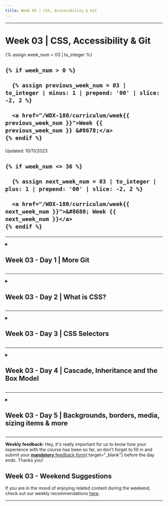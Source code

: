 ```yaml
---
title: Week 03 | CSS, Accessibility & Git
---
```


<hr class="mb-0">

<h1 id="{{ Week 03-CSS, Accessibility & Git | slugify }}">
  <span class="week-prefix">Week 03 |</span> CSS, Accessibility & Git
</h1>

<div class="week-controls">

  {% assign week_num = 03 | to_integer %}

  <h2 class="week-controls__previous_week">

    {% if week_num > 0 %}

      {% assign previous_week_num = 03 | to_integer | minus: 1 | prepend: '00' | slice: -2, 2 %}

      <a href="/WDX-180/curriculum/week{{ previous_week_num }}">Week {{ previous_week_num }} &#8678;</a>
    {% endif %}

  </h2>

  <span>Updated: 10/11/2023</span>

  <h2 class="week-controls__next_week">

    {% if week_num <= 36 %}

      {% assign next_week_num = 03 | to_integer | plus: 1 | prepend: '00' | slice: -2, 2 %}

      <a href="/WDX-180/curriculum/week{{ next_week_num }}">&#8680; Week {{ next_week_num }}</a>
    {% endif %}

  </h2>

</div>

---

<!-- Week 03 - Day 1 | More Git -->
<details markdown="1">
  <summary>
    <h2>
      <span class="summary-day">Week 03 - Day 1</span> | More Git</h2>
  </summary>

### Schedule


  - [Study](#study-plan)
  - [Exercises](#exercises)
  - [Extra Resources](#extra-resources)

### Study Plan

 About a week ago, you've learned about the infamous version control system (VCS) called Git. Definitely, one of the most important tools in your arsenal! Today, we are going to recap on what we've learned in the previous modules and later on we're going to focus on a much more realistic and everyday scenario that you're going to encounter as a web developer.

  First things first though. What have you learned so far?

  - What is Git
  - How to initialize a git repository on your local machine
  - How to commit new changes
  - How to create new branches
  - How to push your version to GitHub

  These are some of the basic concepts covered so far. If you feel like you are uncertain about some of the things above, don't worry! It takes time and lots of practice to learn and master git! You can always revisit old lectures and your personal notes! 

  Let's start by looking more into the remote repositories and get comfortable with some very important git concepts, terms and commands:

  - [Watch: **Git Remotes Fundamentals**](https://www.youtube.com/watch?v=5ctkqMqG6G4)
    - Duration: 11min

  Let's strengthen our confidence by watching a video that gives a solid explanation of branches and a basic local workflow of creating/deleting branches in about ten minutes.  

  - [Watch: **Git & GitHub Tutorial for Beginners #8 - Branches**](https://www.youtube.com/watch?v=QV0kVNvkMxc){:target="_blank"}
    - Duration: 10min
    - Level: Beginner
    - Captions: Yes

  ---



  **Practice time: New Feature List**

  Now that we freshened up our memory, let's take a few minutes and try to create a step-by-step list of the commands executed on our local repo, when we want to work on a new feature on a project. You're going to create a new Markdown file, named `new-feature-list.md`, containing your list! The structure of your file should be as below:

  ```markdown
  # Step-by-step list for a new feature

  - command1
  - action1
  - command2
  - action2
  ```

  > Note: It's a good practice to check the **status** of our repository after any alteration!!



  After you're finished with your list, do not forget to push it your `user` folder in your forked WDX repository!

  ---



  After you've finished the task above, make sure to **take a short break**, and get ready to dig deeper with the following content!

  - [Read: **Pull Requests and Merges**](resources/more_git/pull_requests_and_merges/index.md)

  In order to make it more clear to you, below you can watch a great video that represents a real-like scenario!

  - [Watch: **GITHUB PULL REQUEST, Branching, Merging & Team Workflow**](https://www.youtube.com/watch?v=oFYyTZwMyAg){:target="_blank"}
    - Duration: 11min
    - Level: Beginner
    - Captions: Yes

  **Practice time: Learn Git Branching**

  - Go through the [LearnGitBranching](https://learngitbranching.js.org/) interactive game and try to complete all the steps.

### Summary

  At the end of the day, you're gonna have a pretty good understanding of the Git VCS. However, with this tool you're gonna get better and better the more you use it and the more you make mistakes! Don't be afraid to fail! Even great mid-level and senior developers worldwide have serious issues with it. Git is a powerful tool, developed by a [genius](https://youtu.be/o8NPllzkFhE?t=343), who did not plan on making it easy for the rest of us. 

  **Understanding Git == becoming a better developer**

<!-- Exercises -->

### Extra Resources

  - [Read: **A look under the hood: how branches work in Git**](https://stackoverflow.blog/2021/04/05/a-look-under-the-hood-how-branches-work-in-git/){:target="_blank"}

  - [Read: **Git Branching - Branches in a Nutshell**](https://git-scm.com/book/en/v2/Git-Branching-Branches-in-a-Nutshell){:target="_blank"}

  > **Disclaimer**: These two articles are advanced for someone like you right now. You can always keep them for later and give them a read whenever you feel confident enough with Git, but we do highly recommend to give them a try nonetheless!



<!-- Sources and Attributions -->
  
</details>

<hr class="mt-1">

<!-- Week 03 - Day 2 | What is CSS? -->
<details markdown="1">
  <summary>
    <h2>
      <span class="summary-day">Week 03 - Day 2</span> | What is CSS?</h2>
  </summary>

### Schedule

  - [Study](#study-plan-1)
  - [Exercises](#exercises-1)
  - [Extra Resources](#extra-resources-1)

### Study Plan

  **TIP OF THE DAY:** During your coding journey, you will be constantly using the Browser Developer Tools _(aka DevTools)_ panel to inspect and debug your code, whether it's HTML, CSS or JavaScript. This [short video](https://www.youtube.com/watch?v=X65TAP8a530){:target="_blank"} will help you familiarize yourself with some common keyboard shortcuts that will open up the appropriate `DevTools` panel. 

  ---



  <!-- TODO: Turn this resource into a Module -->


  - [Read: **What is CSS?**](resources/css_first_steps/what_is_css/index.md){:target="_blank"}
    - Level: Beginner

  <!-- TODO: Turn this resource into a Module -->


  - [Read: **Getting started with CSS**](resources/css_first_steps/getting_started/index.md){:target="_blank"}
    - Level: Beginner

  <!-- TODO: Turn this resource into a Module -->


  - [Read: **How CSS is structured**](resources/css_first_steps/how_css_is_structured/index.md){:target="_blank"}
    - Level: Beginner

  <!-- TODO: Turn this resource into a Module -->


  - [Read: **How CSS works**](resources/css_first_steps/how_css_works/index.md){:target="_blank"}
    - Level: Beginner

### Summary

  Now that you've finished studying today's content, you've gained some more familiarity with the CSS language and its syntax. Move on to the exercises to get some basic experience using it.

### Exercises

  - [MDN's Assessment: **Styling a biography page**](exercises/styling_a_biography_page/index.md){:target="_blank"}

  **IMPORTANT:** Make sure to complete all the tasks found in the **daily Progress Sheet** and update the sheet accordingly. Once you've updated the sheet, don't forget to `commit` and `push`. The progress draft sheet for this day is: **/user/week03/progress/progress.draft.w03.d02.csv**

  You should **NEVER** update the `draft` sheets directly, but rather work on a copy of them according to the instructions [found here](../week01/resources/PROGRESS-WORKFLOW.md).


<!-- Extra Resources -->

### Sources and Attributions

  **Content is based on the following sources:**

  - **MDN:**
    - [Learn to style HTML with CSS](https://developer.mozilla.org/en-US/docs/Learn/CSS){:target="_blank"} [(Permalink)](https://github.com/mdn/content/blob/a77137e6239ef445ac67b2ffb7067d6332907910/files/en-us/learn/css/index.md){:target="_blank"}
    - [Styling a biography page](https://developer.mozilla.org/en-US/docs/Learn/CSS/First_steps/Styling_a_biography_page){:target="_blank"} [(Permalink)](https://github.com/mdn/content/blob/a77137e6239ef445ac67b2ffb7067d6332907910/files/en-us/learn/css/first_steps/styling_a_biography_page/index.md){:target="_blank"}
  
</details>

<hr class="mt-1">

<!-- Week 03 - Day 3 | CSS Selectors -->
<details markdown="1">
  <summary>
    <h2>
      <span class="summary-day">Week 03 - Day 3</span> | CSS Selectors</h2>
  </summary>

### Schedule

  - [Study](#study-plan-2)
  - [Exercises](#exercises-2)
  - [Extra Resources](#extra-resources-2)

### Study Plan

  Now that you've gained familiarity with the language and its syntax, and got some basic experience using it, it's time to dive a bit deeper. **CSS Selectors** is the part of CSS that defines which element(s) will be `selected` from the HTML page and what styling rules will be applied to them. Let's see them in detail:

  - Let's start by watching a super quick intro to [**CSS Selectors**](https://www.youtube.com/watch?v=rLZWAGrY6cU) just to get a first taste of what they are.

  Now let's dive deeper into CSS Selectors _(because nobody became a professional Web developer by watching 1-minute coding videos)_.

  - [Read: **CSS Selectors**](resources/css_building_blocks/css_selectors/index.md){:target="_blank"}
    - Level: Beginner
  
  - [Read: **Type, class, and ID selectors**](resources/css_building_blocks/css_selectors/type_class_and_id_selectors/index.md){:target="_blank"}
    - Level: Beginner
  
  - [Read: **Attribute Selectors**](resources/css_building_blocks/css_selectors/attribute_selectors/index.md){:target="_blank"}
    - Level: Beginner
  
  - [Read: **Pseudo-classes and Pseudo-elements**](resources/css_building_blocks/css_selectors/pseudo-classes_and_pseudo-elements/index.md){:target="_blank"}
    - Level: Beginner
  
  - [Read: **Combinators**](resources/css_building_blocks/css_selectors/combinators/index.md){:target="_blank"}
    - Level: Beginner

  Let's recap CSS Selectors by watching Kyle (from `WebDevSimplified`) going through every CSS Selector in his [**Learn Every CSS Selector In 20 Minutes**](https://www.youtube.com/watch?v=l1mER1bV0N0){:target="_blank"} video. 

  ---


  **Still confused?** Let's try this [**little tool**](/WDX-180/resources/css/selectors-explained/index.html){:target="_blank"} that explains CSS selectors. If you find this tool useful, keep a bookmark and please don't forget to star the [author's repo](https://github.com/KittyGiraudel/selectors-explained){:target="_blank"}.

  ![](./assets/selectors-explained.jpg)

### Summary

  Now that you've finished studying this Module's content, you've learned about a wide variety of CSS selectors that are available, allowing for fine-grained precision when selecting elements to style in a Web page. It's time to put this information to the test with the following exercises!

### Exercises

  - Let's quickly practice some CSS Selectors [here](/WDX-180/resources/css/css-selector-game/index.html){:target="_blank"}.

  - [Play: **CSS Diner**](https://flukeout.github.io/){:target="_blank"}
    - An awesome exercise as a game, consisting of 32 levels to help you understand how CSS selectors work, in a very fun way!
    - Take a screenshot of the max level you have successfully completed, name it `completed-level.png` and move it to folder `user/week03/exercises/day03/`

  - [MDN's Assessment: **Test your skills: Selectors**](exercises/selectors_tasks/index.md)

  As for the CSS Diner, if you've  enjoyed the experience and it has helped you learn something, do not forget to star (⭐) the [repo](https://github.com/flukeout/css-diner){:target="_blank"} of this awesome game!

  **IMPORTANT:** Make sure to complete all the tasks found in the **daily Progress Sheet** and update the sheet accordingly. Once you've updated the sheet, don't forget to `commit` and `push`. The progress draft sheet for this day is: **/user/week03/progress/progress.draft.w03.d03.csv**

  You should **NEVER** update the `draft` sheets directly, but rather work on a copy of them according to the instructions [found here](../week01/resources/PROGRESS-WORKFLOW.md).


<!-- Extra Resources -->

### Sources and Attributions

  **Content is based on the following sources:**

  - [The CSS-Selector-Game](https://github.com/toolness/css-selector-game) _(Please give the original author a star!)_

  - [Selectors Explained: A CSS selector to plain English translator](https://github.com/KittyGiraudel/selectors-explained)

  - **MDN:**
    - [CSS Selectors](https://developer.mozilla.org/en-US/docs/Learn/CSS/Building_blocks/Selectors){:target="_blank"}
    - [Type, class, and ID selectors](https://developer.mozilla.org/en-US/docs/Learn/CSS/Building_blocks/Selectors/Type_Class_and_ID_Selectors){:target="_blank"}
    - [Attribute Selectors](https://developer.mozilla.org/en-US/docs/Learn/CSS/Building_blocks/Selectors/Attribute_selectors){:target="_blank"}
    - [Pseudo-classes and pseudo-elements](https://developer.mozilla.org/en-US/docs/Learn/CSS/Building_blocks/Selectors/Pseudo-classes_and_pseudo-elements){:target="_blank"}
    - [Combinators](https://developer.mozilla.org/en-US/docs/Learn/CSS/Building_blocks/Selectors/Combinators){:target="_blank"}
    - [Test your skills: Selectors](https://developer.mozilla.org/en-US/docs/Learn/CSS/Building_blocks/Selectors/Selectors_Tasks){:target="_blank"} [(Permalink)](https://github.com/mdn/content/blob/a77137e6239ef445ac67b2ffb7067d6332907910/files/en-us/learn/css/building_blocks/selectors/selectors_tasks/index.md){:target="_blank"}
  - **CSS Diner:**
    - [CSS Diner Github Repo](https://github.com/flukeout/css-diner){:target="_blank"}
  
</details>

<hr class="mt-1">

<!-- Week 03 - Day 4 | Cascade, Inheritance and the Box Model -->
<details markdown="1">
  <summary>
    <h2>
      <span class="summary-day">Week 03 - Day 4</span> | Cascade, Inheritance and the Box Model</h2>
  </summary>

### Schedule

  - [Study](#study-plan-3)
  - [Exercises](#exercises-3)
  - [Extra Resources](#extra-resources-3)

### Study Plan

  The aim of this lesson is to develop your understanding of some of the most fundamental concepts of CSS — **cascade, specificity, and inheritance** — which control how CSS is applied to HTML and how conflicts are resolved.

  - [Read: **Cascade and Inheritance**](resources/css_building_blocks/cascade_and_inheritance/index.md){:target="_blank"}
    - Level: Beginner

  **The Box Model**

  In a web page, **every element is rendered as a rectangular box**. The box model describes how the element’s content, padding, border, and margin determine the space occupied by the element and its relation to other elements in the page.

  Depending on the element’s display property, its box may be one of two types: a **block box** or an **inline box**. 

  - [Watch: **The box model for beginners web design tutorial**](https://www.youtube.com/watch?v=MrAnu4zdjjY){:target="_blank"} to get a first quick taste of the **Box Model**.
    - **Duration:** 2min 

  - [Watch: **Learn CSS Box Model In 8 Minutes**](https://www.youtube.com/watch?v=rIO5326FgPE){:target="_blank"} to get a better, more detailed overview of the Box Model.
    - **Duration:** 8min 

  - [Read: **The box model**](resources/css_building_blocks/the_box_model/index.md){:target="_blank"}
    - Level: Beginner

### Summary

  Now that you've finished studying today's content, you have a better understanding of the most fundamental concepts of CSS. It's time to put this information to the test with the following exercise!

### Exercises

  - [MDN's Assessment: **Test your skills: The Cascade**](exercises/cascade_tasks/index.md){:target="_blank"}

  - [MDN's Assessment: **Test your skills: The box model**](exercises/box_model_tasks/index.md){:target="_blank"}

  **IMPORTANT:** Make sure to complete all the tasks found in the **daily Progress Sheet** and update the sheet accordingly. Once you've updated the sheet, don't forget to `commit` and `push`. The progress draft sheet for this day is: **/user/week03/progress/progress.draft.w03.d04.csv**

  You should **NEVER** update the `draft` sheets directly, but rather work on a copy of them according to the instructions [found here](../week01/resources/PROGRESS-WORKFLOW.md).


<!-- Extra Resources -->

### Sources and Attributions

  **Content is based on the following sources:**

  - [Understanding the CSS box model for inline elements](https://hacks.mozilla.org/2015/03/understanding-inline-box-model/)

  - **MDN**
    - [Cascade, specificity, and inheritance](https://developer.mozilla.org/en-US/docs/Learn/CSS/Building_blocks/Cascade_and_inheritance){:target="_blank"} [(Permalink)](https://github.com/mdn/content/blob/529a4466f00f0f29e11716313a3ceb1f9ce5ce76/files/en-us/learn/css/building_blocks/cascade_and_inheritance/index.md){:target="_blank"}
    - [Test your skills: The Cascade](https://developer.mozilla.org/en-US/docs/Learn/CSS/Building_blocks/Cascade_tasks){:target="_blank"} [(Permalink)](https://github.com/mdn/content/blob/529a4466f00f0f29e11716313a3ceb1f9ce5ce76/files/en-us/learn/css/building_blocks/cascade_tasks/index.md){:target="_blank"}
    - [The box model](https://developer.mozilla.org/en-US/docs/Learn/CSS/Building_blocks/The_box_model){:target="_blank"} [(Permalink)](https://github.com/mdn/content/blob/529a4466f00f0f29e11716313a3ceb1f9ce5ce76/files/en-us/learn/css/building_blocks/the_box_model/index.md){:target="_blank"}
    - [Test your skills: The box model](https://developer.mozilla.org/en-US/docs/Learn/CSS/Building_blocks/Box_Model_Tasks){:target="_blank"} [(Permalink)](https://github.com/mdn/content/blob/529a4466f00f0f29e11716313a3ceb1f9ce5ce76/files/en-us/learn/css/building_blocks/box_model_tasks/index.md){:target="_blank"}

  
</details>

<hr class="mt-1">

<!-- Week 03 - Day 5 | Backgrounds, borders, media, sizing items & more -->
<details markdown="1">
  <summary>
    <h2>
      <span class="summary-day">Week 03 - Day 5</span> | Backgrounds, borders, media, sizing items & more</h2>
  </summary>

### Schedule

  - [Study](#study-plan-4)
  - [Exercises](#exercises-4)
  - [Extra Resources](#extra-resources-4)

### Study Plan

  ![](assets/css.bg.media.sizing.png)

  **CSS**

  - [Watch: **CSS Borders in 1 Minute**](https://www.youtube.com/watch?v=JYv_jNYV2R8){:target="_blank"}
    - Level: Beginner
  
  - [Watch: **Border radius - CSS Tutorial for beginners in 1 Minute**](https://www.youtube.com/watch?v=Th1fXtFjhJ4){:target="_blank"}
    - Level: Beginner

  - [Read: **Backgrounds and borders**](resources/css_building_blocks/backgrounds_and_borders/index.md){:target="_blank"}
    - Level: Beginner

  - Quick taste of CSS Overflow with [**this video**](https://www.youtube.com/watch?v=LMLwvJvnsZE){:target="_blank"}. Then dive deeper with the MDN guide.

  - [Read: **Overflowing Content**](resources/css_building_blocks/overflowing_content/index.md){:target="_blank"}
    - Level: Beginner

  CSS has some [absolute sizing units](https://www.youtube.com/watch?v=RvW5rXuFDGU){:target="_blank"} along with some [relative sizing units](https://www.youtube.com/watch?v=HdSm-aDTes8){:target="_blank"}. Oh, and don't forget [these guys too](https://www.youtube.com/watch?v=N4Mt32GkBSI){:target="_blank"}. 

  - [Read: **CSS values and units**](resources/css_building_blocks/values_and_units/index.md){:target="_blank"}
    - Level: Beginner

  - [Read: **Sizing items in css**](resources/css_building_blocks/sizing_items_in_css/index.md){:target="_blank"}
    - Level: Beginner

  - [Read: **Images, media, and form elements**](resources/css_building_blocks/images_media_form_elements/index.md){:target="_blank"}
    - Level: Beginner

  **CSS & Accessibility**

  Among the things that a Frontend developer must always check, to ensure web accessibility, is `Color Contrast`.

  Most of the times, this means that the background (the `background-color` property in CSS) and foreground color (the `color` property in CSS) combination used on our HTML elements must ideally pass the WCAG AA and/or AAA tests.

  - [Read: **About Color Contrast and Accessibility**](./resources/color_contrast/index.md)
    - Level: Beginner

### Summary

  We've covered quite a lot here. Don't miss out on proving your knowledge on the exercises below!

### Exercises

  - [MDN's Assessment: **Test your skills: Backgrounds and borders**](exercises/test_your_skills_backgrounds_and_borders/index.md){:target="_blank"}

  - [MDN's Assessment: **Test your skills: Overflow**](exercises/overflow_tasks/index.md){:target="_blank"}

  - [MDN's Assessment: **Test your skills: Values and units**](exercises/values_tasks/index.md){:target="_blank"}

  - [MDN's Assessment: **Test your skills: Sizing**](exercises/sizing_tasks/index.md){:target="_blank"}

  - [MDN's Assessment: **Test your skills: Images and form elements**](exercises/images_tasks/index.md){:target="_blank"}

  **IMPORTANT:** Make sure to complete all the tasks found in the **daily Progress Sheet** and update the sheet accordingly. Once you've updated the sheet, don't forget to `commit` and `push`. The progress draft sheet for this day is: **/user/week03/progress/progress.draft.w03.d05.csv**

  You should **NEVER** update the `draft` sheets directly, but rather work on a copy of them according to the instructions [found here](../week01/resources/PROGRESS-WORKFLOW.md).


<!-- Extra Resources -->

### Sources and Attributions

  **Content is based on the following sources:**

  - **MDN**
    - [Backgrounds and borders](https://developer.mozilla.org/en-US/docs/Learn/CSS/Building_blocks/Backgrounds_and_borders){:target="_blank"} [(Permalink)](https://github.com/mdn/content/blob/529a4466f00f0f29e11716313a3ceb1f9ce5ce76/files/en-us/learn/css/building_blocks/backgrounds_and_borders/index.md){:target="_blank"}
    - [Test your skills: Backgrounds and borders](https://developer.mozilla.org/en-US/docs/Learn/CSS/Building_blocks/Test_your_skills_backgrounds_and_borders){:target="_blank"} [(Permalink)](https://github.com/mdn/content/blob/529a4466f00f0f29e11716313a3ceb1f9ce5ce76/files/en-us/learn/css/building_blocks/test_your_skills_backgrounds_and_borders/index.md){:target="_blank"}
    - [Overflowing Content](https://developer.mozilla.org/en-US/docs/Learn/CSS/Building_blocks/Overflowing_content){:target="_blank"} [(Permalink)](https://github.com/mdn/content/blob/b2a5f62d66b4e3d71704017d0fab7ad710e68057/files/en-us/learn/css/building_blocks/overflowing_content/index.md){:target="_blank"}
    - [Test yours skills: Overflow](https://developer.mozilla.org/en-US/docs/Learn/CSS/Building_blocks/Overflow_Tasks){:target="_blank"} [(Permalink)](https://github.com/mdn/content/blob/d45f6c3733728f0eefdb7fd4b9a84c4858b35fd1/files/en-us/learn/css/building_blocks/overflow_tasks/index.md){:target="_blank"}
    - [CSS values and units](https://developer.mozilla.org/en-US/docs/Learn/CSS/Building_blocks/Values_and_units){:target="_blank"} [(Permalink)](https://github.com/mdn/content/blob/6dc60c265c35440871208490fa8924e4696f5610/files/en-us/learn/css/building_blocks/values_and_units/index.md){:target="_blank"}
    - [Test your skills: Values and units](https://developer.mozilla.org/en-US/docs/Learn/CSS/Building_blocks/Values_tasks){:target="_blank"} [(Permalink)](https://github.com/mdn/content/blob/6dc60c265c35440871208490fa8924e4696f5610/files/en-us/learn/css/building_blocks/values_tasks/index.md){:target="_blank"}
    - [Sizing items in CSS](https://developer.mozilla.org/en-US/docs/Learn/CSS/Building_blocks/Sizing_items_in_CSS){:target="_blank"} [(Permalink)](https://github.com/mdn/content/blob/de7d710496266ccf4fce5ade75a67e6605f60ce5/files/en-us/learn/css/building_blocks/sizing_items_in_css/index.md){:target="_blank"}
    - [Test your skills: Sizing](https://developer.mozilla.org/en-US/docs/Learn/CSS/Building_blocks/Sizing_tasks){:target="_blank"} [(Permalink)](https://github.com/mdn/content/blob/de7d710496266ccf4fce5ade75a67e6605f60ce5/files/en-us/learn/css/building_blocks/sizing_tasks/index.md){:target="_blank"}
    - [Images, media, and form elements](https://developer.mozilla.org/en-US/docs/Learn/CSS/Building_blocks/Images_media_form_elements){:target="_blank"} [(Permalink)](https://github.com/mdn/content/blob/bffe6c3486fa8cbaa2291a5e1cd67f704cf483bf/files/en-us/learn/css/building_blocks/images_media_form_elements/index.md){:target="_blank"}
    - [Test your skills: Images and form elements](https://developer.mozilla.org/en-US/docs/Learn/CSS/Building_blocks/Images_tasks){:target="_blank"} [(Permalink)](https://github.com/mdn/content/blob/bffe6c3486fa8cbaa2291a5e1cd67f704cf483bf/files/en-us/learn/css/building_blocks/images_tasks/index.md){:target="_blank"}

  
</details>


<hr class="mt-1">

**Weekly feedback:** Hey, it's really important for us to know how your experience with the course has been so far, so don't forget to fill in and submit your [**mandatory** feedback form](https://forms.gle/S6Zg3bbS2uuwsSZF9){:target="_blank"} before the day ends. Thanks you!

## Week 03 - Weekend Suggestions

If you are in the mood of enjoying related content during the weekend, check out our weekly recommendations [here](WEEKEND.md).

---

<!-- COMMENTS: -->
<script src="https://utteranc.es/client.js"
  repo="in-tech-gration/WDX-180"
  issue-term="pathname"
  theme="github-dark"
  crossorigin="anonymous"
  async>
</script>